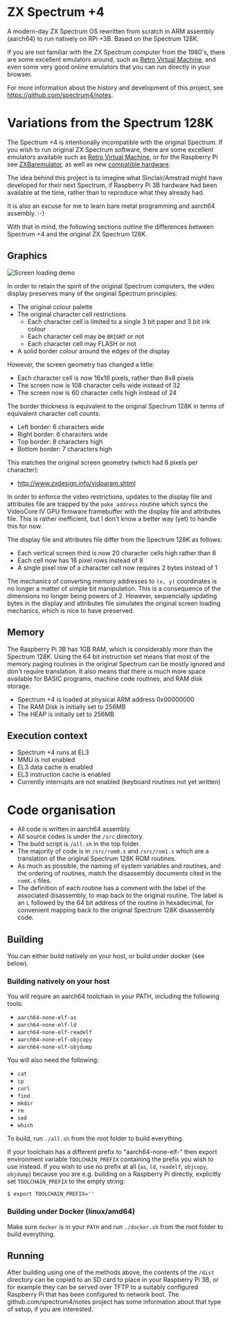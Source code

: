 # ZX Spectrum +4

A modern-day ZX Spectrum OS rewritten from scratch in ARM assembly (aarch64) to
run natively on RPi +3B. Based on the Spectrum 128K.

If you are not familiar with the ZX Spectrum computer from the 1980's, there
are some excellent emulators around, such as [Retro Virtual
Machine](http://www.retrovirtualmachine.org/), and even some very good online
emulators that you can run directly in your browser.

For more information about the history and development of this project, see
https://github.com/spectrum4/notes.

# Variations from the Spectrum 128K

The Spectrum +4 is intentionally incompatible with the original Spectrum. If
you wish to run original ZX Spectrum software, there are some excellent
emulators available such as [Retro Virtual
Machine](https://www.retrovirtualmachine.org/en/), or for the Raspberry Pi see
[ZXBaremulator](http://zxmini.speccy.org/en/index.html), as well as new
[compatible hardware](https://www.specnext.com/shop/).

The idea behind this project is to imagine what Sinclair/Amstrad might have
developed for their next Spectrum, if Raspberry Pi 3B hardware had been
available at the time, rather than to reproduce what they already had.

It is also an excuse for me to learn bare metal programming and aarch64
assembly. :-)

With that in mind, the following sections outline the differences between
Spectrum +4 and the original ZX Spectrum 128K.

## Graphics

![Screen loading demo](animated.gif)

In order to retain the spirit of the original Spectrum computers, the video
display preserves many of the original Spectrum principles:

  * The original colour palette
  * The original character cell restrictions
    * Each character cell is limited to a single 3 bit paper and 3 bit ink
      colour
    * Each character cell may be `BRIGHT` or not
    * Each character cell may FLASH or not
  * A solid border colour around the edges of the display

However, the screen geometry has changed a little:

  * Each character cell is now 16x16 pixels, rather than 8x8 pixels
  * The screen now is 108 character cells wide instead of 32
  * The screen now is 60 character cells high instead of 24

The border thickness is equivalent to the original Spectrum 128K in terms of
equivalent character cell counts:

  * Left border: 6 characters wide
  * Right border: 6 characters wide
  * Top border: 8 characters high
  * Bottom border: 7 characters high

This matches the original screen geometry (which had 8 pixels per character):
  * http://www.zxdesign.info/vidparam.shtml

In order to enforce the video restrictions, updates to the display file and
attributes file are trapped by the `poke_address` routine which syncs the
VideoCore IV GPU firmware framebuffer with the display file and attributes
file. This is rather inefficient, but I don't know a better way (yet) to handle
this for now.

The display file and attributes file differ from the Spectrum 128K as follows:

  * Each vertical screen third is now 20 character cells high rather than 8
  * Each cell now has 16 pixel rows instead of 8
  * A single pixel row of a character cell now requires 2 bytes instead of 1

The mechanics of converting memory addresses to `(x, y)` coordinates is no
longer a matter of simple bit manipulation. This is a consequence of the
dimensions no longer being powers of 2. However, sequencially updating bytes in
the display and attributes file simulates the original screen loading
mechanics, which is nice to have preserved.


## Memory

The Raspberry Pi 3B has 1GB RAM, which is considerably more than the Spectrum
128K.  Using the 64 bit instruction set means that most of the memory paging
routines in the original Spectrum can be mostly ignored and don't require
translation. It also means that there is much more space available for BASIC
programs, machine code routines, and RAM disk storage.

* Spectrum +4 is loaded at physical ARM address 0x00000000
* The RAM Disk is initially set to 256MB
* The HEAP is initially set to 256MB


## Execution context

* Spectrum +4 runs at EL3
* MMU is not enabled
* EL3 data cache is enabled
* EL3 instruction cache is enabled
* Currently interrupts are not enabled (keyboard routines not yet written)


# Code organisation

* All code is written in aarch64 assembly.
* All source codes is under the `/src` directory.
* The build script is `/all.sh` in the top folder.
* The majority of code is in `/src/rom0.s` and `/src/rom1.s` which are a
  translation of the original Spectrum 128K ROM routines.
* As much as possible, the naming of system variables and routines, and
  the ordering of routines, match the disassembly documents cited in the
  `romX.s` files.
* The definition of each routine has a comment with the label of the associated
  disassembly, to map back to the original routine. The label is an `L`
  followed by the 64 bit address of the routine in hexadecimal, for convenient
  mapping back to the original Spectrum 128K disassembly code.

## Building

You can either build natively on your host, or build under docker (see below).

### Building natively on your host

You will require an aarch64 toolchain in your PATH, including the following
tools:

  * `aarch64-none-elf-as`
  * `aarch64-none-elf-ld`
  * `aarch64-none-elf-readelf`
  * `aarch64-none-elf-objcopy`
  * `aarch64-none-elf-objdump`

You will also need the following:

  * `cat`
  * `cp`
  * `curl`
  * `find`
  * `mkdir`
  * `rm`
  * `sed`
  * `which`

To build, run `./all.sh` from the root folder to build everything.

If your toolchain has a different prefix to "aarch64-none-elf-" then export
environment variable `TOOLCHAIN_PREFIX` containing the prefix you wish to use
instead.  If you wish to use no prefix at all (`as`, `ld`, `readelf`,
`objcopy`, `objdump`) because you are e.g. building on a Raspberry Pi directly,
explicitly set `TOOLCHAIN_PREFIX` to the empty string:

```
$ export TOOLCHAIN_PREFIX=''
```

### Building under Docker (linux/amd64)

Make sure `docker` is in your `PATH` and run `./docker.sh` from the root folder
to build everything.

## Running

After building using one of the methods above, the contents of the `/dist`
directory can be copied to an SD card to place in your Raspberry Pi 3B, or for
example they can be served over TFTP to a suitably configured Raspberry Pi that
has been configured to network boot. The github.com/spectrum4/notes project has
some information about that type of setup, if you are interested.

